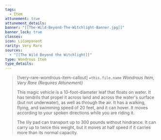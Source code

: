 ```yaml
---
tags:
  - Item
attunement: true
attunement_details: 
banner: "[[The-Wild-Beyond-The-Witchlight-Banner.jpg]]"
banner_lock: true
classes: 
icon: LiComponent
rarity: Very Rare
sources:
  - "[[The Wild Beyond the Witchlight]]"
type: Wondrous Item
type_details: 
---
```

>[!very-rare-wondrous-item-callout] `=this.file.name`
>*Wondrous Item, Very Rare (Requires Attunement)*
>
>This magic vehicle is a 10-foot-diameter leaf that floats on water. It has tendrils that propel it across land and across the water's surface (but not underwater), as well as through the air. It has a walking, flying, and swimming speed of 20 feet, and it can hover. It moves according to your spoken directions while you are riding it.
>
>The lily pad can transport up to 300 pounds without hindrance. It can carry up to twice this weight, but it moves at half speed if it carries more than its normal capacity.
>
>
